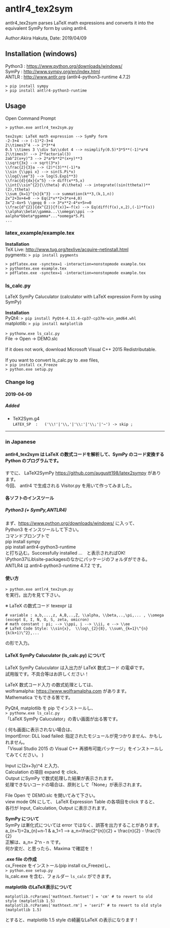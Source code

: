 # antlr4_tex2sym

antlr4_tex2sym parses LaTeX math expressions and converts it into the equivalent SymPy form by using antlr4.  

Author:Akira Hakuta,  Date: 2019/04/09 

## Installation (windows)

Python3 : <https://www.python.org/downloads/windows/>  
SymPy : <http://www.sympy.org/en/index.html>  
ANTLR : <http://www.antlr.org>  (antlr4-python3-runtime 4.7.2)
```
> pip install sympy
> pip install antlr4-python3-runtime 
```


## Usage  
Open Command Prompt
```
> python.exe antlr4_tex2sym.py
```

```
tex2sym: LaTeX math expression --> SymPy form
-2-3+4 --> (-1)*2-3+4
2\\times3^4 --> 2*3**4
0.5 \\times 3 \\div 5a\\cdot 4 --> nsimplify(0.5)*3*5**(-1)*a*4
2\\times3! --> 2*factorial(3)
2ab^2(x+y)^3 --> 2*a*b**2*(x+y)**3
\\sqrt{3x} --> sqrt(3*x)
\\frac{2}{3}a --> (2)*(3)**(-1)*a
\\sin {\\ppi x} --> sin(S.Pi*x)
\\log{\\ee^3} --> log(S.Exp1**3)
\\frac{d}{dx}{x^5} --> diff(x**5,x)
\\int{\\sin^{2}{\\theta} d\\theta} --> integrate((sin(ttheta))**(2),ttheta)
\\sum_{k=1}^{n}{k^3} --> summation(k**3,(k,1,n))
2x^2+3x+4=0 --> Eq(2*x**2+3*x+4,0)
3x^2-4x+5 \\geqq 0 --> 3*x**2-4*x+5>=0
\\frac{d^{2}}{dx^{2}}{f(x)}=-f(x) --> Eq(diff(f(x),x,2),(-1)*f(x))
\\alpha\\beta\\gamma...\\omega\\ppi --> aalpha*bbeta*ggamma*...*oomega*S.Pi
...
```

### latex_example/example.tex  
**Installation**  
TeX Live:  <http://www.tug.org/texlive/acquire-netinstall.html>  
pygments: `> pip install pygments`  

```
> pdflatex.exe -synctex=1 -interaction=nonstopmode example.tex  
> pythontex.exe example.tex  
> pdflatex.exe -synctex=1 -interaction=nonstopmode example.tex
```
### ls_calc.py  
LaTeX SymPy Caluculator (calculator with LaTeX expression Form by using SymPy)   
&nbsp;   
**Installation**    
PyQt4: `> pip install PyQt4‑4.11.4‑cp37‑cp37m‑win_amd64.whl`  
matplotlib: `> pip install matplotlib`   
&nbsp;  
`> pythonw.exe ls_calc.py`  
File -> Open -> DEMO.slc  
&nbsp;  
If it does not work, download Microsoft Visual C\+\+ 2015 Redistributable.  
&nbsp;  
If you want to convert ls_calc.py to .exe files,  
`> pip install cx_Freeze `   
`> python.exe setup.py `   

### Change log  

#### 2019-04-09  
##### Added
- TeX2Sym.g4  
`LATEX_SP  :   ('\\!'|'\\,'|'\\:'|'\\;'|'~') -> skip ;`  


----------------------------
### in Japanese

#### antlr4_tex2sym は LaTeX の数式コードを解析して、SymPy のコード変換する Python のプログラムです。  
すでに、 
LaTeX2SymPy <https://github.com/augustt198/latex2sympy> があります。  
今回、 antlr4 で生成される Visitor.py を用いて作ってみました。  


#### 各ソフトのインスツール   

##### Python3 (+ SymPy,ANTLR4)
まず、<https://www.python.org/downloads/windows/> に入って、  
Python3 をインスツールして下さい。  
コマンドプロンプトで  
pip install sympy  
pip install antlr4-python3-runtime  
と打ち込む。Successfully installed ...　と表示されればOK!   
\Python37\Lib\site-packagesのなかにパッケージのフォルダができる。   
ANTLR4 は antlr4-python3-runtime 4.7.2 です。  



#### 使い方  
`> python.exe antlr4_tex2sym.py`  
を実行。出力を見て下さい。  

※ LaTeX の数式コード texexpr は  
```
# variable : a,b,...,z, A,B,..,Z, \\alpha, \\beta,..,\pi,... , \\omega (except E, I, N, O, S, zeta, omicron)
# math constant : pi; --> \\ppi, i --> \\ii, e --> \\ee
# LaTeX Code Style: \\sin{x},  \\log\_{2}{8}, \\sum\_{k=1}\^{n}{k(k+1)\^2},...
```
の形で入力。  

  

#### LaTeX SymPy Caluculator (ls_calc.py) について   
LaTeX SymPy Caluculator は入出力が LaTeX 数式コード の電卓です。  
試用版です。不具合等はお許しください！   

LaTeX 数式コード入力 の数式処理としては、  
wolframalpha: <https://www.wolframalpha.com> があります。  
Mathematica でもできる筈です。  

PyQt4, matplotlib を pip でインストールし、  
`> pythonw.exe ls_calc.py`     
「LaTeX SymPy Caluculator」の青い画面が出る筈です。   

( 何も画面に表示されない場合は、  
ImportError: DLL load failed: 指定されたモジュールが見つかりません、かもしれません。  
「Visual Studio 2015 の Visual C++ 再頒布可能パッケージ」をインストールしてみてください。 )  

Input に(2x+3y)^4 と入力、  
Calculation の項目 expand を click、  
Output にSymPy で数式処理した結果が表示されます。  
処理できないコードの場合は、原則として「None」が表示されます。  

File Open で DEMO.slc を開いてみて下さい。  
view mode ON にして、 LaTeX Expression Table の各項目をclick すると、  
各行が Input, Calculation, Output に表示されます。  

 

**SymPy について**  
SymPy は漸化式については error ではなく、誤答を出力することがあります。  
 a_{n+1}=2a_{n}+n-1 & a_1=1  --> a_n=\frac{2^{n}}{2} + \frac{n}{2} - \frac{1}{2}  
正解は、a_n= 2^n - n です。  
何か変だ、と思ったら、Maxima で確認を！  

**.exe file の作成**  
cx_Freeze をインストール(pip install cx_Freeze)し、  
`> python.exe setup.py `   
ls_calc.exe を含む、フォルダー `ls_calc` ができます。  

**matplotlib のLaTeX表示について**  
```
matplotlib.rcParams['mathtext.fontset'] = 'cm' # to revert to old style (matplotlib 1.5)
matplotlib.rcParams['mathtext.rm'] = 'serif' # to revert to old style (matplotlib 1.5)
```  
とすると、matplotlib 1.5 style の綺麗なLaTeX の表示になります！  

